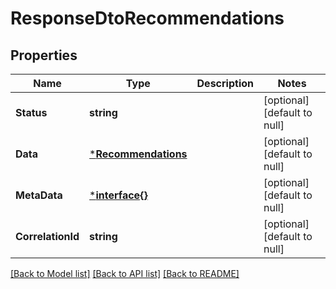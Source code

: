 # ResponseDtoRecommendations

## Properties
Name | Type | Description | Notes
------------ | ------------- | ------------- | -------------
**Status** | **string** |  | [optional] [default to null]
**Data** | [***Recommendations**](Recommendations.md) |  | [optional] [default to null]
**MetaData** | [***interface{}**](interface{}.md) |  | [optional] [default to null]
**CorrelationId** | **string** |  | [optional] [default to null]

[[Back to Model list]](../README.md#documentation-for-models) [[Back to API list]](../README.md#documentation-for-api-endpoints) [[Back to README]](../README.md)

